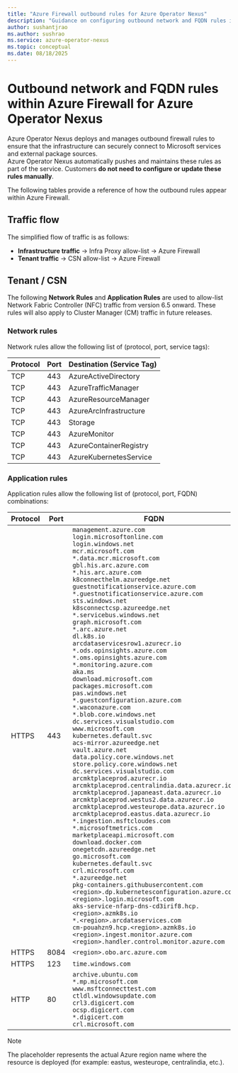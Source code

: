 ```yaml
---
title: "Azure Firewall outbound rules for Azure Operator Nexus"
description: "Guidance on configuring outbound network and FQDN rules in Azure Firewall for Azure Operator Nexus to remove wildcards and strengthen security."
author: sushantjrao
ms.author: sushrao
ms.service: azure-operator-nexus
ms.topic: conceptual
ms.date: 08/18/2025
---
```


# Outbound network and FQDN rules within Azure Firewall for Azure Operator Nexus

Azure Operator Nexus deploys and manages outbound firewall rules to ensure that the infrastructure can securely connect to Microsoft services and external package sources.  
Azure Operator Nexus automatically pushes and maintains these rules as part of the service. Customers **do not need to configure or update these rules manually**.

The following tables provide a reference of how the outbound rules appear within Azure Firewall.

## Traffic flow

The simplified flow of traffic is as follows:

- **Infrastructure traffic** → Infra Proxy allow-list → Azure Firewall  
- **Tenant traffic** → CSN allow-list → Azure Firewall  


## Tenant / CSN

The following **Network Rules** and **Application Rules** are used to allow-list Network Fabric Controller (NFC) traffic from version 6.5 onward. These rules will also apply to Cluster Manager (CM) traffic in future releases.

### Network rules

Network rules allow the following list of (protocol, port, service tags):

| Protocol | Port | Destination (Service Tag) |
| -------- | ---- | ------------------------- |
| TCP      | 443  | AzureActiveDirectory      |
| TCP      | 443  | AzureTrafficManager       |
| TCP      | 443  | AzureResourceManager      |
| TCP      | 443  | AzureArcInfrastructure    |
| TCP      | 443  | Storage                   |
| TCP      | 443  | AzureMonitor              |
| TCP      | 443  | AzureContainerRegistry    |
| TCP      | 443  | AzureKubernetesService    |


### Application rules

Application rules allow the following list of (protocol, port, FQDN) combinations:

| Protocol | Port | FQDN                                                                                                                                                                                                                                                                                                                                                                                                                                                                                                                                                                                                                                                                                |
| -------- | ---- | ----------------------------------------------------------------------------------------------------------------------------------------------------------------------------------------------------------------------------------------------------------------------------------------------------------------------------------------------------------------------------------------------------------------------------------------------------------------------------------------------------------------------------------------------------------------------------------------------------------------------------------------------------------------------------------- |
| HTTPS   | 443  | `management.azure.com` <br> `login.microsoftonline.com` <br> `login.windows.net`  <br>  `mcr.microsoft.com` <br> `*.data.mcr.microsoft.com` <br> `gbl.his.arc.azure.com` <br> `*.his.arc.azure.com` <br> `k8connecthelm.azureedge.net` <br> `guestnotificationservice.azure.com` <br> `*.guestnotificationservice.azure.com` <br> `sts.windows.net` <br> `k8sconnectcsp.azureedge.net` <br> `*.servicebus.windows.net` <br> `graph.microsoft.com` <br> `*.arc.azure.net` <br> `dl.k8s.io` <br> `arcdataservicesrow1.azurecr.io` <br> `*.ods.opinsights.azure.com` <br> `*.oms.opinsights.azure.com` <br> `*.monitoring.azure.com` <br> `aka.ms` <br> `download.microsoft.com` <br> `packages.microsoft.com` <br> `pas.windows.net` <br> `*.guestconfiguration.azure.com` <br> `*.waconazure.com` <br> `*.blob.core.windows.net` <br> `dc.services.visualstudio.com` <br> `www.microsoft.com` <br> `kubernetes.default.svc` <br> `acs-mirror.azureedge.net` <br> `vault.azure.net` <br> `data.policy.core.windows.net` <br> `store.policy.core.windows.net` <br> `dc.services.visualstudio.com` <br> `arcmktplaceprod.azurecr.io` <br> `arcmktplaceprod.centralindia.data.azurecr.io` <br> `arcmktplaceprod.japaneast.data.azurecr.io` <br> `arcmktplaceprod.westus2.data.azurecr.io` <br> `arcmktplaceprod.westeurope.data.azurecr.io` <br> `arcmktplaceprod.eastus.data.azurecr.io` <br> `*.ingestion.msftcloudes.com` <br> `*.microsoftmetrics.com` <br> `marketplaceapi.microsoft.com` <br> `download.docker.com` <br> `onegetcdn.azureedge.net` <br> `go.microsoft.com` <br> `kubernetes.default.svc` <br> `crl.microsoft.com` <br> `*.azureedge.net` <br> `pkg-containers.githubusercontent.com` <br> `<region>.dp.kubernetesconfiguration.azure.com` <br> `<region>.login.microsoft.com` <br> `aks-service-nfarp-dns-cd3irif8.hcp.<region>.azmk8s.io` <br> `*.<region>.arcdataservices.com` <br> `cm-pouahzn9.hcp.<region>.azmk8s.io` <br> `<region>.ingest.monitor.azure.com` <br> `<region>.handler.control.monitor.azure.com` |
| HTTPS   | 8084  | `<region>.obo.arc.azure.com`                                                                                                                                                                                                                                                                                                                                                                                                                                                                                                                                                                                                                                                                  |
| HTTPS   | 123  | `time.windows.com`                                                                                                                                                                                                                                                                                                                                                                                                                                                                                                                                                                                                                                                                  |
| HTTP   | 80   | `archive.ubuntu.com` <br> `*.mp.microsoft.com` <br> `www.msftconnecttest.com` <br> `ctldl.windowsupdate.com` <br> `crl3.digicert.com` <br> `ocsp.digicert.com` <br> `*.digicert.com` <br> `crl.microsoft.com`                                                                                                                                                                                                                                                                                                                                                                                                                                                                                                                                                                                                                                                              |

>[!Note]
> The <region> placeholder represents the actual Azure region name where the resource is deployed (for example: eastus, westeurope, centralindia, etc.).
